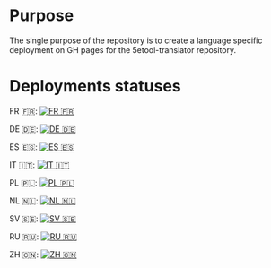 # Purpose

The single purpose of the repository is to create a language specific deployment on GH pages for the 5etool-translator repository.

# Deployments statuses
FR 🇫🇷: [![FR 🇫🇷](https://github.com/5etools-translated-mirror-2/fr/actions/workflows/deploy.yml/badge.svg)](https://github.com/5etools-translated-mirror-2/fr/actions/workflows/deploy.yml)

DE 🇩🇪: [![DE 🇩🇪](https://github.com/5etools-translated-mirror-2/de/actions/workflows/deploy.yml/badge.svg)](https://github.com/5etools-translated-mirror-2/de/actions/workflows/deploy.yml)

ES 🇪🇸: [![ES 🇪🇸](https://github.com/5etools-translated-mirror-2/es/actions/workflows/deploy.yml/badge.svg)](https://github.com/5etools-translated-mirror-2/es/actions/workflows/deploy.yml)

IT 🇮🇹: [![IT 🇮🇹](https://github.com/5etools-translated-mirror-2/it/actions/workflows/deploy.yml/badge.svg)](https://github.com/5etools-translated-mirror-2/it/actions/workflows/deploy.yml)

PL 🇵🇱: [![PL 🇵🇱](https://github.com/5etools-translated-mirror-2/pl/actions/workflows/deploy.yml/badge.svg)](https://github.com/5etools-translated-mirror-2/pl/actions/workflows/deploy.yml)

NL 🇳🇱: [![NL 🇳🇱](https://github.com/5etools-translated-mirror-2/nl/actions/workflows/deploy.yml/badge.svg)](https://github.com/5etools-translated-mirror-2/nl/actions/workflows/deploy.yml)

SV 🇸🇪: [![SV 🇸🇪](https://github.com/5etools-translated-mirror-2/sv/actions/workflows/deploy.yml/badge.svg)](https://github.com/5etools-translated-mirror-2/sv/actions/workflows/deploy.yml)

RU 🇷🇺: [![RU 🇷🇺](https://github.com/5etools-translated-mirror-2/ru/actions/workflows/deploy.yml/badge.svg)](https://github.com/5etools-translated-mirror-2/ru/actions/workflows/deploy.yml)

ZH 🇨🇳: [![ZH 🇨🇳](https://github.com/5etools-translated-mirror-2/zh/actions/workflows/deploy.yml/badge.svg)](https://github.com/5etools-translated-mirror-2/zh/actions/workflows/deploy.yml)

